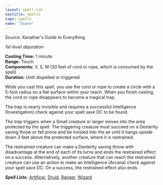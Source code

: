 ```yaml
---
layout: spell.njk
navtitle: Spells
tags: spells
name: "Snare"
---
```

  
Source: Xanathar's Guide to Everything

_1st-level abjuration_

**Casting Time:** 1 minute  
**Range:** Touch  
**Components:** V, S, M (30 feet of cord or rope, which is consumed by the spell)  
**Duration:** Until dispelled or triggered

While you cast this spell, you use the cord or rope to create a circle with a 5-foot radius on a flat surface within your reach. When you finish casting, the cord or rope disappears to become a magical trap.

The trap is nearly invisible and requires a successful Intelligence (Investigation) check against your spell save DC to be found.

The trap triggers when a Small creature or larger moves into the area protected by the spell. The triggering creature must succeed on a Dexterity saving throw or fall prone and be hoisted into the air until it hangs upside down 3 feet above the protected surface, where it is restrained.

The restrained creature can make a Dexterity saving throw with disadvantage at the end of each of its turns and ends the restrained effect on a success. Alternatively, another creature that can reach the restrained creature can use an action to make an Intelligence (Arcana) check against your spell save DC. On a success, the restrained effect also ends.

**_Spell Lists._** [Artificer](http://dnd5e.wikidot.com/spells:artificer), [Druid](http://dnd5e.wikidot.com/spells:druid), [Ranger](http://dnd5e.wikidot.com/spells:ranger), [Wizard](http://dnd5e.wikidot.com/spells:wizard)